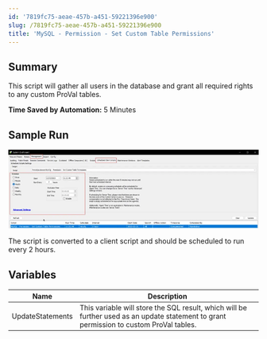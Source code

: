 ```yaml
---
id: '7819fc75-aeae-457b-a451-59221396e900'
slug: /7819fc75-aeae-457b-a451-59221396e900
title: 'MySQL - Permission - Set Custom Table Permissions'
---
```


## Summary

This script will gather all users in the database and grant all required rights to any custom ProVal tables.

**Time Saved by Automation:** 5 Minutes

## Sample Run

![Sample Run](../../../static/img/docs/7819fc75-aeae-457b-a451-59221396e900/image_1.webp)

The script is converted to a client script and should be scheduled to run every 2 hours.

## Variables

| Name             | Description                                                                                                                           |
| ---------------- | ------------------------------------------------------------------------------------------------------------------------------------- |
| UpdateStatements | This variable will store the SQL result, which will be further used as an update statement to grant permission to custom ProVal tables. |
